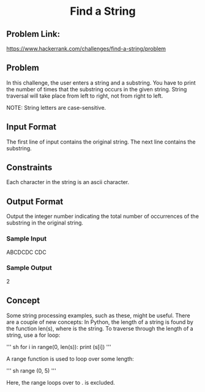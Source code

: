 <h1 align=center> Find a String </h1>

## Problem Link:

https://www.hackerrank.com/challenges/find-a-string/problem

## Problem 

In this challenge, the user enters a string and a substring. You have to print the number of times that the substring occurs in the given string. String traversal will take place from left to right, not from right to left.

NOTE: String letters are case-sensitive.

## Input Format

The first line of input contains the original string. The next line contains the substring.

## Constraints

Each character in the string is an ascii character.

## Output Format

Output the integer number indicating the total number of occurrences of the substring in the original string.

### Sample Input

ABCDCDC
CDC

### Sample Output

2

## Concept

Some string processing examples, such as these, might be useful.
There are a couple of new concepts:
In Python, the length of a string is found by the function len(s), where  is the string.
To traverse through the length of a string, use a for loop:

''' sh
for i in range(0, len(s)):
    print (s[i])
'''

A range function is used to loop over some length:

''' sh
range (0, 5)
'''

Here, the range loops over  to .  is excluded.